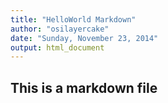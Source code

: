 ```yaml
---
title: "HelloWorld Markdown"
author: "osilayercake"
date: "Sunday, November 23, 2014"
output: html_document
---
```


## This is a markdown file
